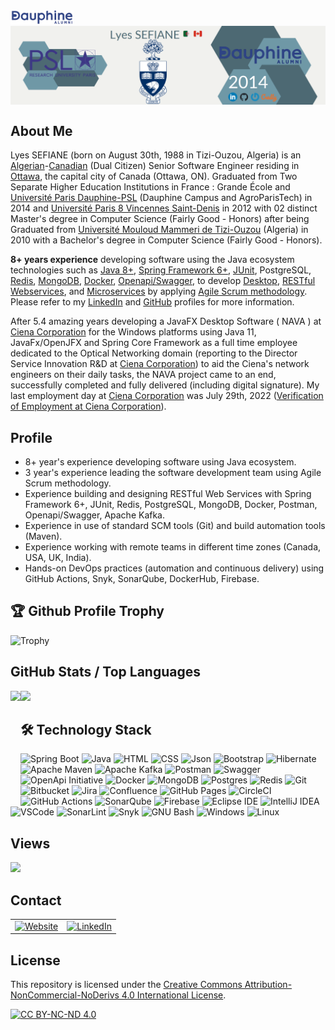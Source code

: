 <!DOCTYPE html>
<html lang="en-US">
  <head>
    <meta charset="UTF-8">
    <meta http-equiv="X-UA-Compatible" content="IE=edge">
    <meta name="keywords" content="Lyes SEFIANE - Canada | GitHub" />
    <meta name="viewport" content="width=device-width, initial-scale=1">
    <meta name="description" content="Software Engineering Manager. Of Algerian Nationality and Canadian Citizenship, Graduated from Two Separate Higher Education Institutions in France : Grande École and Université Paris Dauphine-PSL ( Dauphine Campus and AgroParisTech ) in 2014 and Université Paris 8 Vincennes Saint-Denis in 2012 with 02 Master's degree in Computer Science ( Cum Laude honor ) after being Graduated from Université Mouloud Mammeri de Tizi-Ouzou ( Algeria ) in 2010 with a Bachelor of Computer Science - BCompSc ( Cum Laude honor ). 8+ years experience developing software using the Java ecosystem technologies such as Java 8+, Spring Framework 5+, JUnit, PostgreSQL, Redis, MongoDB, Docker, Postman, Openapi/Swagger, to develop Desktop, RESTful Webservices, and Microservices by applying Agile Scrum methodology.">
    <meta name="author" content="Lyes SEFIANE">
    <meta name="google-site-verification" content="6lf9VPhWhHflMu4S3V96g-GIsTE7pbSRQVnYnGxvBeY" />
    <link rel="canonical" href="https://github.com/lyes-sefiane/lyes-sefiane" title="Lyes SEFIANE - Canada | GitHub">    
    <link href="css/main.css" rel="stylesheet"></link>
  </head>

  <body>
  <div>
    <a href="https://www.dauphine-alumni.org/fr/cv/lyes-sefiane/dauphine/2014" target="_blank"><img src="images/dauphine-alumni.png" width="20%" height="20%"/></a><br/> 
    <img align="center" src="images/lyes-sefiane-banner.PNG" />
  </div>

  ## About Me
  Lyes SEFIANE (born on August 30th, 1988 in Tizi-Ouzou, Algeria) is an <a href="https://drive.google.com/file/d/1HzOTDT4hrelHlvfMTe-rifpWcx39zinb/view?usp=sharing" target="_blank">Algerian</a>-<a href="https://drive.google.com/file/d/12dh_p6dAjBZSimROL9dcw-bLXMYd6yrV/view?usp=drive_link" target="_blank">Canadian</a> (Dual Citizen) Senior Software Engineer residing in <a href="https://maps.app.goo.gl/DyicXDprhspQdiKXA">Ottawa</a>, the capital city of Canada (Ottawa, ON). Graduated from Two Separate Higher Education Institutions in France : Grande École and <a href="https://www.dauphine-alumni.org/fr/cv/lyes-sefiane/dauphine/2014" target="_blank">Université Paris Dauphine-PSL</a> (Dauphine Campus and AgroParisTech) in 2014 and <a href="https://www.univ-paris8.fr/" target="_blank">Université Paris 8 Vincennes Saint-Denis</a> in 2012 with 02 distinct Master's degree in Computer Science (Fairly Good - Honors) after being Graduated from <a href="https://www.ummto.dz/" target="_blank">Université Mouloud Mammeri de Tizi-Ouzou</a> (Algeria) in 2010 with a Bachelor's degree in Computer Science (Fairly Good - Honors). 
    
  <p><strong>8+ years experience</strong> developing software using the Java ecosystem technologies such as           
  <a href="https://drive.google.com/file/d/1piHjMizqSBvIhxeB9qCPgHAnV3hJtzTM/view?usp=sharing" target="_blank">Java 8+</a>, 
  <a href="https://drive.google.com/file/d/1_hCAitNjtv90Bv1HnrzX3qJGLjMw2M3q/view?usp=sharing" target="_blank">Spring Framework 6+</a>, 
  <a href="https://drive.google.com/file/d/1MAOtte0IFEo5OpzQBQpcGsfksjkNntFV/view?usp=sharing" target="_blank">JUnit</a>, 
  PostgreSQL, 
  <a href="https://drive.google.com/file/d/1E-6fBJNDFexQmiOR23RTjCLeqwoIelsk/view?usp=sharing" target="_blank">Redis</a>, 
  <a href="https://drive.google.com/file/d/13LHbMemnlSewWXcoGg-t8J4cE_L35Run/view?usp=sharing" target="_blank">MongoDB</a>, 
  <a href="https://drive.google.com/file/d/1LKHVj3ZWSXwjdFTVRpPPvKt5920d-3s6/view?usp=sharing" target="_blank">Docker</a>, 
  <a href="https://app.swaggerhub.com/organizations/lyes-sefiane" target="_blank">Openapi/Swagger</a>, 
  to develop
  <a href="https://whatfix.com/blog/desktop-application/" target="_blank">Desktop</a>,
  <a href="https://drive.google.com/file/d/17bJ2TJOIoKYa8ns4kWrjwqM6nv_Spp_1/view?usp=sharing" target="_blank">RESTful Webservices</a>, 
  and <a href="https://microservices.io/">Microservices</a> by applying <a href="https://drive.google.com/file/d/1kZ9n1LEIaIUBzZyyza2tMoxcmlS147_A/view?usp=sharing" target="_blank">Agile Scrum methodology</a>. Please refer to my <a href="https://ca.linkedin.com/in/lyes-sefiane" target="_blank">LinkedIn</a> and <a href="https://github.com/lyes-sefiane" target="_blank">GitHub</a> profiles for more information.</p></p>

  After 5.4 amazing years developing a JavaFX Desktop Software ( NAVA ) at <a href="https://en.wikipedia.org/wiki/Ciena">Ciena Corporation</a> for the Windows platforms using Java 11, JavaFx/OpenJFX and Spring Core Framework as a full time employee dedicated to the Optical Networking domain (reporting to the Director Service Innovation R&D at <a href="https://en.wikipedia.org/wiki/Ciena">Ciena Corporation</a>) to aid the Ciena's network engineers on their daily tasks, the NAVA project came to an end, successfully completed and fully delivered (including digital signature). My last employment day at <a href="https://en.wikipedia.org/wiki/Ciena">Ciena Corporation</a> was July 29th, 2022 (<a href="https://drive.google.com/file/d/1BnjgDKFDwMiCZn5dc0L1Ui_25WWP7ab9/view?usp=sharing" target="_blank">Verification of Employment at Ciena Corporation</a>).

  ## Profile
  <ul>
    <li>8+ year's experience developing software using Java ecosystem.</li>
    <li>3 year's experience leading the software development team using Agile Scrum methodology.</li>
    <li>Experience building and designing RESTful Web Services with Spring Framework 6+, JUnit, Redis, PostgreSQL, MongoDB, Docker, Postman, Openapi/Swagger, Apache Kafka.</li>
    <li>Experience in use of standard SCM tools (Git) and build automation tools (Maven).</li>
    <li>Experience working with remote teams in different time zones (Canada, USA, UK, India).</li>
    <li>Hands-on DevOps practices (automation and continuous delivery) using GitHub Actions, Snyk, SonarQube, DockerHub, Firebase.</li>
  </ul>  


  ## 🏆 Github Profile Trophy
  
  ![Trophy](https://github-trophies.vercel.app/?username=lyes-sefiane)
  
  ## GitHub Stats / Top Languages

  <div>
    <img height="170" align="left" src="https://github-readme-stats.vercel.app/api?username=lyes-sefiane&show_icons=true&theme=flat" />
    <img height="170" src="https://github-readme-stats.vercel.app/api/top-langs/?username=lyes-sefiane&show_icons=true&layout=compact&theme=flat" />
  </div>

  ## 🛠 Technology Stack

  ![Spring Boot](https://img.shields.io/badge/springboot-%236DB33F.svg?style=for-the-badge&logo=springboot&logoColor=white)
  ![Java](https://img.shields.io/badge/java-%23ED8B00.svg?style=for-the-badge&logo=java&logoColor=white)
  ![HTML](https://img.shields.io/badge/HTML5-E34F26.svg?style=for-the-badge&logo=HTML5&logoColor=white)
  ![CSS](https://img.shields.io/badge/CSS3-1572B6.svg?style=for-the-badge&logo=CSS3&logoColor=white)
  ![Json](https://img.shields.io/badge/json-5E5C5C?style=for-the-badge&logo=json&logoColor=white)
  ![Bootstrap](https://img.shields.io/badge/Bootstrap-7952B3.svg?style=for-the-badge&logo=Bootstrap&logoColor=white)
  ![Hibernate](https://img.shields.io/badge/Hibernate-59666C?style=for-the-badge&logo=Hibernate&logoColor=white)
  ![Apache Maven](https://img.shields.io/badge/Apache%20Maven-C71A36?style=for-the-badge&logo=Apache%20Maven&logoColor=white)
  ![Apache Kafka](https://img.shields.io/badge/Apache%20Kafka-231F20.svg?style=for-the-badge&logo=Apache-Kafka&logoColor=white)
  ![Postman](https://img.shields.io/badge/Postman-FF6C37.svg?style=for-the-badge&logo=Postman&logoColor=white)
  ![Swagger](https://img.shields.io/badge/Swagger-85EA2D?style=for-the-badge&logo=Swagger&logoColor=white)
  ![OpenApi Initiative](https://img.shields.io/badge/OpenAPI%20Initiative-6BA539.svg?style=for-the-badge&logo=OpenAPI-Initiative&logoColor=white)
  ![Docker](https://img.shields.io/badge/docker-%230db7ed.svg?style=for-the-badge&logo=docker&logoColor=white)
  ![MongoDB](https://img.shields.io/badge/MongoDB-%234ea94b.svg?style=for-the-badge&logo=mongodb&logoColor=white)
  ![Postgres](https://img.shields.io/badge/postgres-%23316192.svg?style=for-the-badge&logo=postgresql&logoColor=white)
  ![Redis](https://img.shields.io/badge/redis-%23DD0031.svg?style=for-the-badge&logo=redis&logoColor=white)
  ![Git](https://img.shields.io/badge/git-%23F05033.svg?style=for-the-badge&logo=git&logoColor=white)
  ![Bitbucket](https://img.shields.io/badge/bitbucket-%230047B3.svg?style=for-the-badge&logo=bitbucket&logoColor=white)
  ![Jira](https://img.shields.io/badge/jira-%230A0FFF.svg?style=for-the-badge&logo=jira&logoColor=white)
  ![Confluence](https://img.shields.io/badge/Confluence-172B4D.svg?style=for-the-badge&logo=Confluence&logoColor=white)
  ![GitHub Pages](https://img.shields.io/badge/GitHub%20Pages-222222.svg?style=for-the-badge&logo=GitHub-Pages&logoColor=white)
  ![CircleCI](https://img.shields.io/badge/circle%20ci-%23161616.svg?style=for-the-badge&logo=circleci&logoColor=white)
  ![GitHub Actions](https://img.shields.io/badge/GitHub%20Actions-2088FF.svg?style=for-the-badge&logo=GitHub-Actions&logoColor=white)
  ![SonarQube](https://img.shields.io/badge/Sonarqube-5190cf?style=for-the-badge&logo=sonarqube&logoColor=white)
  ![Firebase](https://img.shields.io/badge/Firebase-FFCA28.svg?style=for-the-badge&logo=Firebase&logoColor=black)
  ![Eclipse IDE](https://img.shields.io/badge/Eclipse%20IDE-2C2255.svg?style=for-the-badge&logo=Eclipse-IDE&logoColor=white)
  ![IntelliJ IDEA](https://img.shields.io/badge/IntelliJIDEA-000000.svg?style=for-the-badge&logo=intellij-idea&logoColor=white)
  ![VSCode](https://img.shields.io/badge/VSCode-0078D4?style=for-the-badge&logo=visual%20studio%20code&logoColor=white)
  ![SonarLint](https://img.shields.io/badge/SonarLint-CB2029?style=for-the-badge&logo=sonarlint&logoColor=white)
  ![Snyk](https://img.shields.io/badge/Snyk-4C4A73?style=for-the-badge&logo=snyk&logoColor=white)
  ![GNU Bash](https://img.shields.io/badge/GNU%20Bash-4EAA25?style=for-the-badge&logo=GNU%20Bash&logoColor=white)
  ![Windows](https://img.shields.io/badge/Windows-0078D4.svg?style=for-the-badge&logo=Windows&logoColor=white)
  ![Linux](https://img.shields.io/badge/Linux-FCC624.svg?style=for-the-badge&logo=Linux&logoColor=black)

  ## Views

  <a href="https://komarev.com/ghpvc/?username=lyes-sefiane&color=green&style=for-the-badge">
    <img src="https://komarev.com/ghpvc/?username=lyes-sefiane&color=green&style=for-the-badge" />
  </a>

  ## Contact

  <table>
    <tr>
      <td>
          <a href="https://lyes-sefiane.web.app/" target="_blank">
              <img height="31" alt="Website" src="https://img.shields.io/badge/website-000000?style=for-the-badge&logo=About.me&logoColor=white" />
          </a>
      </td>    
      <td>
          <a href="https://www.linkedin.com/in/lyes-sefiane" target="_blank">
              <img alt="LinkedIn" src="https://img.shields.io/badge/LinkedIn-0077B5?style=for-the-badge&logo=linkedin&logoColor=white" />
          </a>
      </td>
    </tr>
  </table> 

  ## License

  This repository is licensed under the [Creative Commons Attribution-NonCommercial-NoDerivs 4.0 International License][cc-by-nc-nd].

  [![CC BY-NC-ND 4.0][cc-by-nc-nd-image]][cc-by-nc-nd]

  [cc-by-nc-nd]: http://creativecommons.org/licenses/by-nc-nd/4.0/
  [cc-by-nc-nd-image]: https://licensebuttons.net/l/by-nc-nd/4.0/88x31.png
  [cc-by-nc-nd-shield]: https://img.shields.io/badge/License-CC%20BY--NC--ND%204.0-lightgrey.svg

    
  </body>
</htm>
